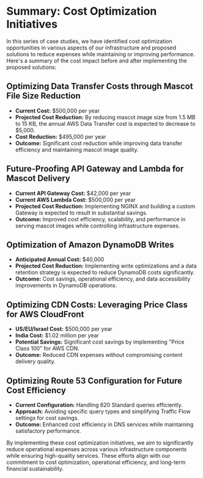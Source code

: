 # Summary: Cost Optimization Initiatives

In this series of case studies, we have identified cost optimization opportunities in various aspects of our infrastructure and proposed solutions to reduce expenses while maintaining or improving performance. Here's a summary of the cost impact before and after implementing the proposed solutions:

## Optimizing Data Transfer Costs through Mascot File Size Reduction
- **Current Cost:** $500,000 per year
- **Projected Cost Reduction:** By reducing mascot image size from 1.5 MB to 15 KB, the annual AWS Data Transfer cost is expected to decrease to $5,000.
- **Cost Reduction:** $495,000 per year
- **Outcome:** Significant cost reduction while improving data transfer efficiency and maintaining mascot image quality.

## Future-Proofing API Gateway and Lambda for Mascot Delivery
- **Current API Gateway Cost:** $42,000 per year
- **Current AWS Lambda Cost:** $500,000 per year
- **Projected Cost Reduction:** Implementing NGINX and building a custom Gateway is expected to result in substantial savings.
- **Outcome:** Improved cost efficiency, scalability, and performance in serving mascot images while controlling infrastructure expenses.

## Optimization of Amazon DynamoDB Writes
- **Anticipated Annual Cost:** $40,000
- **Projected Cost Reduction:** Implementing write optimizations and a data retention strategy is expected to reduce DynamoDB costs significantly.
- **Outcome:** Cost savings, operational efficiency, and data accessibility improvements in DynamoDB operations.

## Optimizing CDN Costs: Leveraging Price Class for AWS CloudFront
- **US/EU/Israel Cost:** $500,000 per year
- **India Cost:** $1.02 million per year
- **Potential Savings:** Significant cost savings by implementing "Price Class 100" for AWS CDN.
- **Outcome:** Reduced CDN expenses without compromising content delivery quality.

## Optimizing Route 53 Configuration for Future Cost Efficiency
- **Current Configuration:** Handling 620 Standard queries efficiently.
- **Approach:** Avoiding specific query types and simplifying Traffic Flow settings for cost savings.
- **Outcome:** Enhanced cost efficiency in DNS services while maintaining satisfactory performance.

By implementing these cost optimization initiatives, we aim to significantly reduce operational expenses across various infrastructure components while ensuring high-quality services. These efforts align with our commitment to cost optimization, operational efficiency, and long-term financial sustainability.
